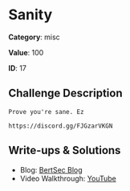 # Sanity
**Category**: misc

**Value**: 100

**ID**: 17

## Challenge Description
```
Prove you're sane. Ez

https://discord.gg/FJGzarVKGN
```

## Write-ups & Solutions
- Blog: [BertSec Blog](https://bertsec.com)
- Video Walkthrough: [YouTube](https://www.youtube.com/@BertSec)
